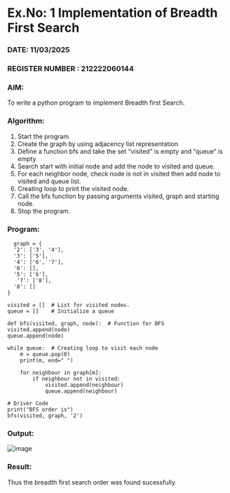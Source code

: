 # Ex.No: 1  Implementation of Breadth First Search 
### DATE: 11/03/2025                                                                           
### REGISTER NUMBER : 212222060144
### AIM: 
To write a python program to implement Breadth first Search. 
### Algorithm:
1. Start the program
2. Create the graph by using adjacency list representation
3. Define a function bfs and take the set “visited” is empty and “queue” is empty
4. Search start with initial node and add the node to visited and queue.
5. For each neighbor node, check node is not in visited then add node to visited and queue list.
6.  Creating loop to print the visited node.
7.   Call the bfs function by passing arguments visited, graph and starting node.
8.   Stop the program.
### Program:

      graph = {
      '2': ['3', '4'],
      '3': ['5'],
      '4': ['6', '7'],
      '6': [],
      '5': ['6'],
       '7': ['8'],
      '8': []
    }

    visited = []  # List for visited nodes.
    queue = []    # Initialize a queue

    def bfs(visited, graph, node):  # Function for BFS
    visited.append(node)
    queue.append(node)

    while queue:  # Creating loop to visit each node
        m = queue.pop(0)
        print(m, end=" ")

        for neighbour in graph[m]:
            if neighbour not in visited:
                visited.append(neighbour)
                queue.append(neighbour)

    # Driver Code
    print("BFS order is")
    bfs(visited, graph, '2')



### Output:

![image](https://github.com/user-attachments/assets/81aacbb9-39d9-4aa9-98bb-e99d6c4f6ade)



### Result:
Thus the breadth first search order was found sucessfully.
